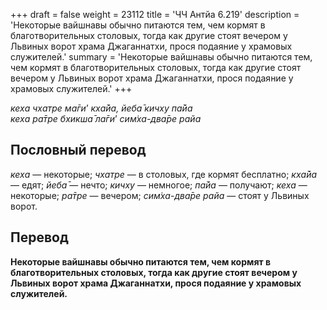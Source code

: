 +++
draft = false
weight = 23112
title = 'ЧЧ Антйа 6.219'
description = 'Некоторые вайшнавы обычно питаются тем, чем кормят в благотворительных столовых, тогда как другие стоят вечером у Львиных ворот храма Джаганнатхи, прося подаяние у храмовых служителей.'
summary = 'Некоторые вайшнавы обычно питаются тем, чем кормят в благотворительных столовых, тогда как другие стоят вечером у Львиных ворот храма Джаганнатхи, прося подаяние у храмовых служителей.'
+++

_кеха чхатре ма̄ги_’ _кха̄йа,_ _йеба̄ кичху па̄йа  
кеха ра̄тре бхикша̄ ла̄ги_’ _сим̇ха-два̄ре райа_

## Пословный перевод

_кеха_ — некоторые; _чхатре_ — в столовых, где кормят бесплатно; _кха̄йа_ — едят; _йеба̄_ — нечто; _кичху_ — немногое; _па̄йа_ — получают; _кеха_ — некоторые; _ра̄тре_ — вечером; _сим̇ха_\-_два̄ре_ _райа_ — стоят у Львиных ворот.

## Перевод

**Некоторые вайшнавы обычно питаются тем, чем кормят в благотворительных столовых, тогда как другие стоят вечером у Львиных ворот храма Джаганнатхи, прося подаяние у храмовых служителей.**
